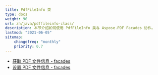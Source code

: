 ```yaml
---
title: PdfFileInfo 类
type: docs
weight: 90
url: zh/java/pdffileinfo-class/
description: 本节介绍如何使用 PdfFileInfo 类与 Aspose.PDF Facades 协作。
lastmod: "2021-06-05"
sitemap:
    changefreq: "monthly"
    priority: 0.7
---
```


- [获取 PDF 文件信息 - facades](/pdf/java/get-pdf-information/)
- [设置 PDF 文件信息 - facades](/pdf/java/set-pdf-information/)